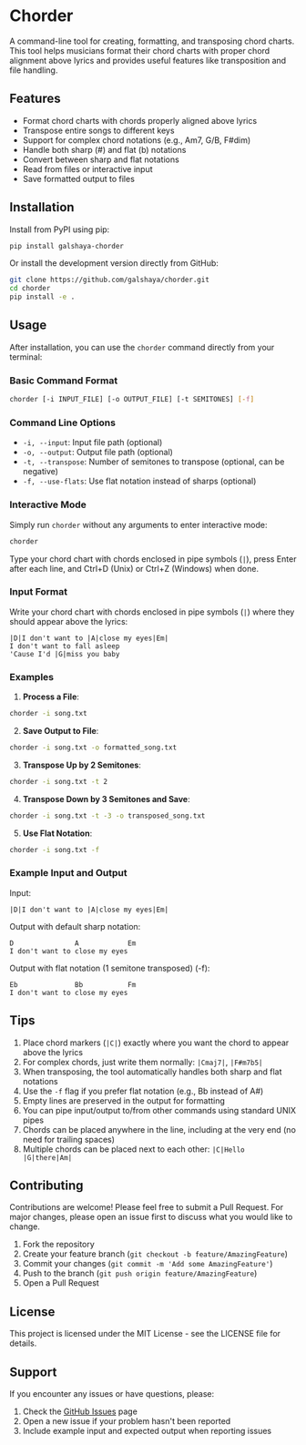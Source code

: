 # Chorder

A command-line tool for creating, formatting, and transposing chord charts. This tool helps musicians format their chord charts with proper chord alignment above lyrics and provides useful features like transposition and file handling.

## Features

- Format chord charts with chords properly aligned above lyrics
- Transpose entire songs to different keys
- Support for complex chord notations (e.g., Am7, G/B, F#dim)
- Handle both sharp (#) and flat (b) notations
- Convert between sharp and flat notations
- Read from files or interactive input
- Save formatted output to files

## Installation

Install from PyPI using pip:

```bash
pip install galshaya-chorder
```

Or install the development version directly from GitHub:

```bash
git clone https://github.com/galshaya/chorder.git
cd chorder
pip install -e .
```

## Usage

After installation, you can use the `chorder` command directly from your terminal:

### Basic Command Format
```bash
chorder [-i INPUT_FILE] [-o OUTPUT_FILE] [-t SEMITONES] [-f]
```

### Command Line Options
- `-i, --input`: Input file path (optional)
- `-o, --output`: Output file path (optional)
- `-t, --transpose`: Number of semitones to transpose (optional, can be negative)
- `-f, --use-flats`: Use flat notation instead of sharps (optional)

### Interactive Mode
Simply run `chorder` without any arguments to enter interactive mode:
```bash
chorder
```
Type your chord chart with chords enclosed in pipe symbols (`|`), press Enter after each line, and Ctrl+D (Unix) or Ctrl+Z (Windows) when done.

### Input Format
Write your chord chart with chords enclosed in pipe symbols (`|`) where they should appear above the lyrics:
```
|D|I don't want to |A|close my eyes|Em|
I don't want to fall asleep
'Cause I'd |G|miss you baby
```

### Examples

1. **Process a File**:
```bash
chorder -i song.txt
```

2. **Save Output to File**:
```bash
chorder -i song.txt -o formatted_song.txt
```

3. **Transpose Up by 2 Semitones**:
```bash
chorder -i song.txt -t 2
```

4. **Transpose Down by 3 Semitones and Save**:
```bash
chorder -i song.txt -t -3 -o transposed_song.txt
```

5. **Use Flat Notation**:
```bash
chorder -i song.txt -f
```

### Example Input and Output

Input:
```
|D|I don't want to |A|close my eyes|Em|
```

Output with default sharp notation:
```
D               A            Em
I don't want to close my eyes
```

Output with flat notation (1 semitone transposed) (-f):
```
Eb              Bb           Fm
I don't want to close my eyes
```

## Tips

1. Place chord markers (`|C|`) exactly where you want the chord to appear above the lyrics
2. For complex chords, just write them normally: `|Cmaj7|`, `|F#m7b5|`
3. When transposing, the tool automatically handles both sharp and flat notations
4. Use the `-f` flag if you prefer flat notation (e.g., Bb instead of A#)
5. Empty lines are preserved in the output for formatting
6. You can pipe input/output to/from other commands using standard UNIX pipes
7. Chords can be placed anywhere in the line, including at the very end (no need for trailing spaces)
8. Multiple chords can be placed next to each other: `|C|Hello |G|there|Am|`

## Contributing

Contributions are welcome! Please feel free to submit a Pull Request. For major changes, please open an issue first to discuss what you would like to change.

1. Fork the repository
2. Create your feature branch (`git checkout -b feature/AmazingFeature`)
3. Commit your changes (`git commit -m 'Add some AmazingFeature'`)
4. Push to the branch (`git push origin feature/AmazingFeature`)
5. Open a Pull Request

## License

This project is licensed under the MIT License - see the LICENSE file for details.

## Support

If you encounter any issues or have questions, please:
1. Check the [GitHub Issues](https://github.com/galshaya/chorder/issues) page
2. Open a new issue if your problem hasn't been reported
3. Include example input and expected output when reporting issues 
